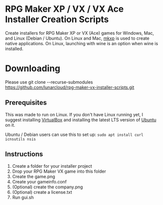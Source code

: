 # RPG Maker XP / VX / VX Ace Installer Creation Scripts
Create installers for RPG Maker XP or VX (Ace) games for Windows, Mac, and Linux (Debian / Ubuntu).
On Linux and Mac, [mkxp](https://github.com/Ancurio/mkxp) is used to create native applications. On Linux, launching with wine is an option when wine is installed.

# Downloading
Please use git clone --recurse-submodules https://github.com/lunarcloud/rpg-maker-vx-installer-scripts.git

## Prerequisites
This was made to run on Linux.
If you don't have Linux running yet, I suggest installing [VirtualBox](https://www.virtualbox.org) and installing the latest LTS version of [Ubuntu](https://www.ubuntu.com/download/desktop) on it.

Ubuntu / Debian users can use this to set up:
`sudo apt install curl icnsutils nsis`

## Instructions
  1. Create a folder for your installer project
  2. Drop your RPG Maker VX game into this folder
  3. Create the game.png
  4. Create your gameinfo.conf
  5. (Optional) create the company.png
  6. (Optional) create a license.txt
  7. Run gui.sh

